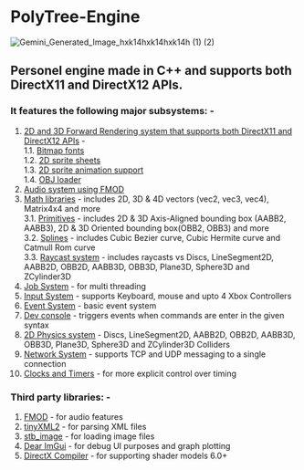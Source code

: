 # PolyTree-Engine<br>
![Gemini_Generated_Image_hxk14hxk14hxk14h (1) (2)](https://github.com/user-attachments/assets/92fdeee8-0419-4b50-b561-375c757fdfdf)<br>
## Personel engine made in C++ and supports both DirectX11 and DirectX12 APIs.<br>
### It features the following major subsystems: -<br>
1. <a href="https://github.com/anishvabardhan/PolyTree-Engine/tree/main/Code/Engine/Renderer" style="text-decoration: underline;">2D and 3D Forward Rendering system that supports both DirectX11 and DirectX12 APIs</a> -<br>
    1.1. <a href="https://github.com/anishvabardhan/PolyTree-Engine/tree/main/Code/Engine/Renderer" style="text-decoration: underline;">Bitmap fonts</a><br>
    1.2. <a href="https://github.com/anishvabardhan/PolyTree-Engine/tree/main/Code/Engine/Renderer" style="text-decoration: underline;">2D sprite sheets</a><br>
    1.3. <a href="https://github.com/anishvabardhan/PolyTree-Engine/tree/main/Code/Engine/Renderer" style="text-decoration: underline;">2D sprite animation support</a><br>
    1.4. <a href="https://github.com/anishvabardhan/PolyTree-Engine/tree/main/Code/Engine/Renderer" style="text-decoration: underline;">OBJ loader</a><br>
2. <a href="https://github.com/anishvabardhan/PolyTree-Engine/tree/main/Code/Engine/Audio" style="text-decoration: underline;">Audio system using FMOD</a><br>
3. <a href="https://github.com/anishvabardhan/PolyTree-Engine/tree/main/Code/Engine/Math" style="text-decoration: underline;">Math libraries</a> - includes 2D, 3D & 4D vectors (vec2, vec3, vec4), Matrix4x4 and more<br>
    3.1. <a href="https://github.com/anishvabardhan/PolyTree-Engine/tree/main/Code/Engine/Math" style="text-decoration: underline;">Primitives</a> - includes 2D & 3D Axis-Aligned bounding box (AABB2, AABB3), 2D & 3D Oriented bounding box(OBB2, OBB3) and more<br>
    3.2. <a href="https://github.com/anishvabardhan/PolyTree-Engine/tree/main/Code/Engine/Math" style="text-decoration: underline;">Splines</a> - includes Cubic Bezier curve, Cubic Hermite curve and Catmull Rom curve<br>
    3.3. <a href="https://github.com/anishvabardhan/PolyTree-Engine/tree/main/Code/Engine/Math" style="text-decoration: underline;">Raycast system</a> - includes raycasts vs Discs, LineSegment2D, AABB2D, OBB2D, AABB3D, OBB3D, Plane3D, Sphere3D and ZCylinder3D<br>
4. <a href="https://github.com/anishvabardhan/PolyTree-Engine/tree/main/Code/Engine/Core" style="text-decoration: underline;">Job System</a> - for multi threading<br>
5. <a href="https://github.com/anishvabardhan/PolyTree-Engine/tree/main/Code/Engine/Input" style="text-decoration: underline;">Input System</a> - supports Keyboard, mouse and upto 4 Xbox Controllers<br>
6. <a href="https://github.com/anishvabardhan/PolyTree-Engine/tree/main/Code/Engine/Core" style="text-decoration: underline;">Event System</a> - basic event system<br>
7. <a href="https://github.com/anishvabardhan/PolyTree-Engine/tree/main/Code/Engine/Core" style="text-decoration: underline;">Dev console</a> - triggers events when commands are enter in the given syntax<br>
8. <a href="https://github.com/anishvabardhan/PolyTree-Engine/tree/main/Code/Engine/Math" style="text-decoration: underline;">2D Physics system</a> - Discs, LineSegment2D, AABB2D, OBB2D, AABB3D, OBB3D, Plane3D, Sphere3D and ZCylinder3D Colliders<br>
9. <a href="https://github.com/anishvabardhan/PolyTree-Engine/tree/main/Code/Engine/Network" style="text-decoration: underline;">Network System</a> - supports TCP and UDP messaging to a single connection<br>
10. <a href="https://github.com/anishvabardhan/PolyTree-Engine/tree/main/Code/Engine/Network" style="text-decoration: underline;">Clocks and Timers</a> - for more explicit control over timing<br>
### Third party libraries: -<br>
1. <a href="https://github.com/anishvabardhan/PolyTree-Engine/tree/main/Code/ThirdParty/fmod" style="text-decoration: underline;">FMOD</a> - for audio features<br>
2. <a href="https://github.com/anishvabardhan/PolyTree-Engine/tree/main/Code/ThirdParty/tinyXML2" style="text-decoration: underline;">tinyXML2</a> - for parsing XML files<br>
3. <a href="https://github.com/anishvabardhan/PolyTree-Engine/tree/main/Code/ThirdParty/std_image" style="text-decoration: underline;">stb_image</a> - for loading image files<br>
4. <a href="https://github.com/anishvabardhan/PolyTree-Engine/tree/main/Code/ThirdParty/ImGui" style="text-decoration: underline;">Dear ImGui</a> - for debug UI purposes and graph plotting<br>
5. <a href="https://github.com/anishvabardhan/PolyTree-Engine/tree/main/Code/ThirdParty/DXC" style="text-decoration: underline;">DirectX Compiler</a> - for supporting shader models 6.0+<br>
